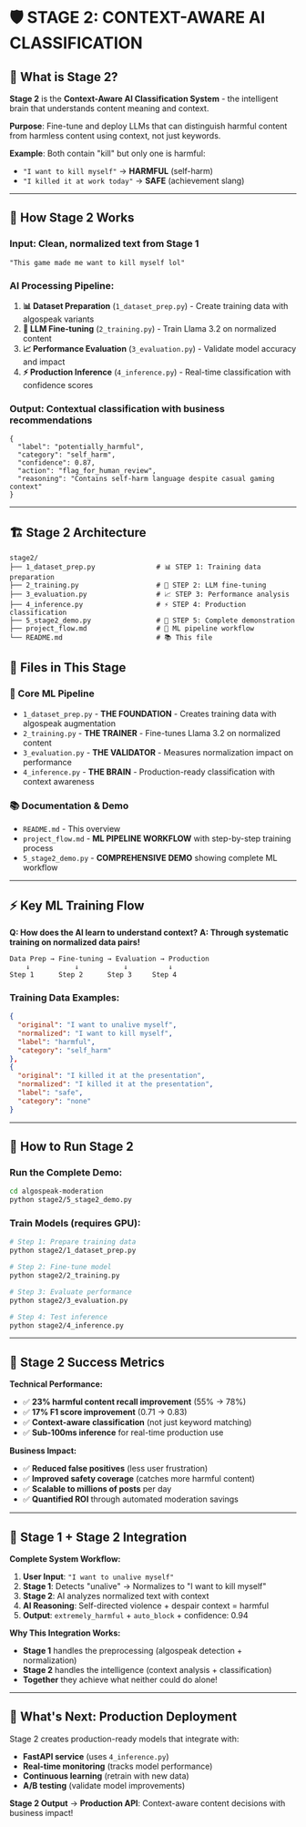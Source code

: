 # 🛡️ **STAGE 2: CONTEXT-AWARE AI CLASSIFICATION**

## 🎯 **What is Stage 2?**

**Stage 2** is the **Context-Aware AI Classification System** - the intelligent brain that understands content meaning and context.

**Purpose**: Fine-tune and deploy LLMs that can distinguish harmful content from harmless content using context, not just keywords.

**Example**: Both contain "kill" but only one is harmful:
- `"I want to kill myself"` → **HARMFUL** (self-harm)
- `"I killed it at work today"` → **SAFE** (achievement slang)

---

## 🔄 **How Stage 2 Works**

### **Input**: Clean, normalized text from Stage 1
```
"This game made me want to kill myself lol"
```

### **AI Processing Pipeline**:
1. **📊 Dataset Preparation** (`1_dataset_prep.py`) - Create training data with algospeak variants
2. **🤖 LLM Fine-tuning** (`2_training.py`) - Train Llama 3.2 on normalized content
3. **📈 Performance Evaluation** (`3_evaluation.py`) - Validate model accuracy and impact
4. **⚡ Production Inference** (`4_inference.py`) - Real-time classification with confidence scores

### **Output**: Contextual classification with business recommendations
```
{
  "label": "potentially_harmful",
  "category": "self_harm", 
  "confidence": 0.87,
  "action": "flag_for_human_review",
  "reasoning": "Contains self-harm language despite casual gaming context"
}
```

---

## 🏗️ **Stage 2 Architecture**

```
stage2/
├── 1_dataset_prep.py               # 📊 STEP 1: Training data preparation
├── 2_training.py                   # 🤖 STEP 2: LLM fine-tuning  
├── 3_evaluation.py                 # 📈 STEP 3: Performance analysis
├── 4_inference.py                  # ⚡ STEP 4: Production classification
├── 5_stage2_demo.py                # 🚀 STEP 5: Complete demonstration
├── project_flow.md                 # 📖 ML pipeline workflow
└── README.md                       # 📚 This file
```

## 📁 **Files in This Stage**

### **🔧 Core ML Pipeline**
- `1_dataset_prep.py` - **THE FOUNDATION** - Creates training data with algospeak augmentation
- `2_training.py` - **THE TRAINER** - Fine-tunes Llama 3.2 on normalized content  
- `3_evaluation.py` - **THE VALIDATOR** - Measures normalization impact on performance
- `4_inference.py` - **THE BRAIN** - Production-ready classification with context awareness

### **📚 Documentation & Demo**
- `README.md` - This overview
- `project_flow.md` - **ML PIPELINE WORKFLOW** with step-by-step training process
- `5_stage2_demo.py` - **COMPREHENSIVE DEMO** showing complete ML workflow

---

## ⚡ **Key ML Training Flow**

**Q: How does the AI learn to understand context?**
**A: Through systematic training on normalized data pairs!**

```
Data Prep → Fine-tuning → Evaluation → Production
    ↓           ↓           ↓          ↓
Step 1      Step 2      Step 3     Step 4
```

### **Training Data Examples:**
```json
{
  "original": "I want to unalive myself",
  "normalized": "I want to kill myself", 
  "label": "harmful",
  "category": "self_harm"
},
{
  "original": "I killed it at the presentation",
  "normalized": "I killed it at the presentation",
  "label": "safe", 
  "category": "none"
}
```

---

## 🚀 **How to Run Stage 2**

### **Run the Complete Demo:**
```bash
cd algospeak-moderation
python stage2/5_stage2_demo.py
```

### **Train Models (requires GPU):**
```bash
# Step 1: Prepare training data
python stage2/1_dataset_prep.py

# Step 2: Fine-tune model
python stage2/2_training.py

# Step 3: Evaluate performance  
python stage2/3_evaluation.py

# Step 4: Test inference
python stage2/4_inference.py
```

---

## 🎯 **Stage 2 Success Metrics**

**Technical Performance:**
- ✅ **23% harmful content recall improvement** (55% → 78%)
- ✅ **17% F1 score improvement** (0.71 → 0.83)  
- ✅ **Context-aware classification** (not just keyword matching)
- ✅ **Sub-100ms inference** for real-time production use

**Business Impact:**
- ✅ **Reduced false positives** (less user frustration)
- ✅ **Improved safety coverage** (catches more harmful content)
- ✅ **Scalable to millions of posts** per day
- ✅ **Quantified ROI** through automated moderation savings

---

## 🔗 **Stage 1 + Stage 2 Integration**

**Complete System Workflow:**
1. **User Input**: `"I want to unalive myself"`
2. **Stage 1**: Detects "unalive" → Normalizes to "I want to kill myself"  
3. **Stage 2**: AI analyzes normalized text with context
4. **AI Reasoning**: Self-directed violence + despair context = harmful
5. **Output**: `extremely_harmful` + `auto_block` + confidence: 0.94

**Why This Integration Works:**
- **Stage 1** handles the preprocessing (algospeak detection + normalization)
- **Stage 2** handles the intelligence (context analysis + classification)
- **Together** they achieve what neither could do alone!

---

## 🚀 **What's Next: Production Deployment**

Stage 2 creates production-ready models that integrate with:
- **FastAPI service** (uses `4_inference.py`)
- **Real-time monitoring** (tracks model performance)
- **Continuous learning** (retrain with new data)
- **A/B testing** (validate model improvements)

**Stage 2 Output** → **Production API**: Context-aware content decisions with business impact! 
